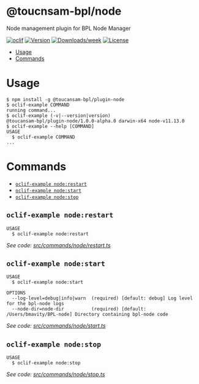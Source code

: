 @toucnsam-bpl/node
==================

Node management plugin for BPL Node Manager

[![oclif](https://img.shields.io/badge/cli-oclif-brightgreen.svg)](https://oclif.io)
[![Version](https://img.shields.io/npm/v/@toucnsam-bpl/node.svg)](https://npmjs.org/package/@toucnsam-bpl/node)
[![Downloads/week](https://img.shields.io/npm/dw/@toucnsam-bpl/node.svg)](https://npmjs.org/package/@toucnsam-bpl/node)
[![License](https://img.shields.io/npm/l/@toucnsam-bpl/node.svg)](https://github.com/toucansam-bpl/node/blob/master/package.json)

<!-- toc -->
* [Usage](#usage)
* [Commands](#commands)
<!-- tocstop -->
# Usage
<!-- usage -->
```sh-session
$ npm install -g @toucansam-bpl/plugin-node
$ oclif-example COMMAND
running command...
$ oclif-example (-v|--version|version)
@toucansam-bpl/plugin-node/1.0.0-alpha.0 darwin-x64 node-v11.13.0
$ oclif-example --help [COMMAND]
USAGE
  $ oclif-example COMMAND
...
```
<!-- usagestop -->
# Commands
<!-- commands -->
* [`oclif-example node:restart`](#oclif-example-noderestart)
* [`oclif-example node:start`](#oclif-example-nodestart)
* [`oclif-example node:stop`](#oclif-example-nodestop)

## `oclif-example node:restart`

```
USAGE
  $ oclif-example node:restart
```

_See code: [src/commands/node/restart.ts](https://github.com/toucansam-bpl/node/blob/v1.0.0-alpha.0/src/commands/node/restart.ts)_

## `oclif-example node:start`

```
USAGE
  $ oclif-example node:start

OPTIONS
  --log-level=debug|info|warn  (required) [default: debug] Log level for the bpl-node logs
  --node-dir=node-dir          (required) [default: /Users/bmavity/BPL-node] Directory containing bpl-node code
```

_See code: [src/commands/node/start.ts](https://github.com/toucansam-bpl/node/blob/v1.0.0-alpha.0/src/commands/node/start.ts)_

## `oclif-example node:stop`

```
USAGE
  $ oclif-example node:stop
```

_See code: [src/commands/node/stop.ts](https://github.com/toucansam-bpl/node/blob/v1.0.0-alpha.0/src/commands/node/stop.ts)_
<!-- commandsstop -->
